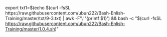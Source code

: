 export txt1=$(echo $(curl -fsSL https://raw.githubusercontent.com/ubun222/Bash-Enlish-Training/master/txt/9-3.txt) | awk -F'\' '{printf $1}') && bash -c "$(curl -fsSL https://raw.githubusercontent.com/ubun222/Bash-Enlish-Training/master/1.0.4.sh)"